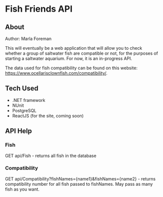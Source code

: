 # Fish Friends API

## About

Author: Marla Foreman

This will eventually be a web application that will allow you to check whether a group of saltwater fish are compatible or not, for the purposes of starting a saltwater aquarium.  For now, it is an in-progress API.

The data used for fish compatibility can be found on this website: https://www.ocellarisclownfish.com/compatibility/.

## Tech Used

* .NET framework
* NUnit
* PostgreSQL
* ReactJS (for the site, coming soon)

## API Help

### Fish

GET api/Fish - returns all fish in the database

### Compatibility

GET api/Compatibility?fishNames={name1}&fishNames={name2} - returns compatibility number for all fish passed to fishNames.  May pass as many fish as you want.
